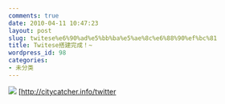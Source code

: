 ```yaml
---
comments: true
date: 2010-04-11 10:47:23
layout: post
slug: twitese%e6%90%ad%e5%bb%ba%e5%ae%8c%e6%88%90%ef%bc%81
title: Twitese搭建完成！~
wordpress_id: 98
categories:
- 未分类
---
```


![](http://www.ep-momentum.eu/Portals/0/icons-logos/twitter-logo.png)
[http://citycatcher.info/twitter
